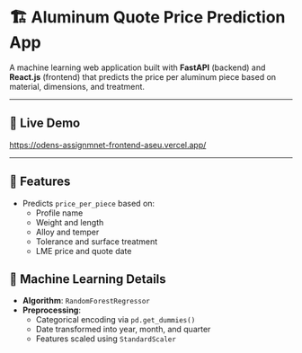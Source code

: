 # 🏗️ Aluminum Quote Price Prediction App

A machine learning web application built with **FastAPI** (backend) and **React.js** (frontend) that predicts the price per aluminum piece based on material, dimensions, and treatment.

---

## 🚀 Live Demo

https://odens-assignmnet-frontend-aseu.vercel.app/

---

## 🎯 Features

- Predicts `price_per_piece` based on:
  - Profile name
  - Weight and length
  - Alloy and temper
  - Tolerance and surface treatment
  - LME price and quote date



## 🧠 Machine Learning Details

- **Algorithm**: `RandomForestRegressor`
- **Preprocessing**:
  - Categorical encoding via `pd.get_dummies()`
  - Date transformed into year, month, and quarter
  - Features scaled using `StandardScaler`
